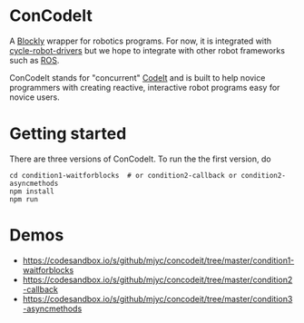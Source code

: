 # ConCodeIt

A [Blockly](https://developers.google.com/blockly/) wrapper for robotics programs. For now, it is integrated with [cycle-robot-drivers](https://github.com/mjyc/cycle-robot-drivers) but we hope to integrate with other robot frameworks such as [ROS](http://wiki.ros.org).

ConCodeIt stands for "concurrent" [CodeIt](https://github.com/hcrlab/code_it) and is built to help novice programmers with creating reactive, interactive robot programs easy for novice users.

# Getting started

There are three versions of ConCodeIt. To run the the first version, do

```
cd condition1-waitforblocks  # or condition2-callback or condition2-asyncmethods
npm install
npm run
```

# Demos

- https://codesandbox.io/s/github/mjyc/concodeit/tree/master/condition1-waitforblocks
- https://codesandbox.io/s/github/mjyc/concodeit/tree/master/condition2-callback
- https://codesandbox.io/s/github/mjyc/concodeit/tree/master/condition3-asyncmethods
